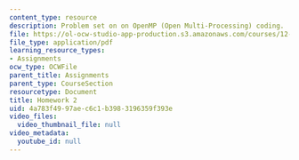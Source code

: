 ```yaml
---
content_type: resource
description: Problem set on on OpenMP (Open Multi-Processing) coding.
file: https://ol-ocw-studio-app-production.s3.amazonaws.com/courses/12-950-parallel-programming-for-multicore-machines-using-openmp-and-mpi-january-iap-2010/4a783f4997aec6c1b3983196359f393e_MIT12_950IAP10_hw2.pdf
file_type: application/pdf
learning_resource_types:
- Assignments
ocw_type: OCWFile
parent_title: Assignments
parent_type: CourseSection
resourcetype: Document
title: Homework 2
uid: 4a783f49-97ae-c6c1-b398-3196359f393e
video_files:
  video_thumbnail_file: null
video_metadata:
  youtube_id: null
---
```

